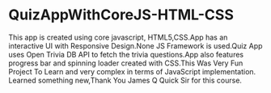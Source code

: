 # QuizAppWithCoreJS-HTML-CSS

This app is created using core javascript, HTML5,CSS.App has an interactive UI with Responsive Design.None JS Framework is used.Quiz App uses Open Trivia DB API to fetch the trivia questions.App also features progress bar and spinning loader created with CSS.This Was Very Fun Project To Learn and very complex in terms of JavaScript implementation. Learned something new,Thank You James Q Quick Sir for this course.
